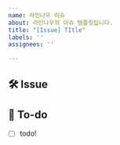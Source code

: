 ```yaml
---
name: 라인나우 이슈
about: 라인나우의 이슈 템플릿입니다.
title: "[Issue] TItle"
labels: ''
assignees: ''

---
```


## 🛠 Issue
<!-- 이슈에 대해 간략하게 설명해주세요 -->

## 📝 To-do
<!-- 진행할 작업에 대해 적어주세요 -->
- [ ] todo!
